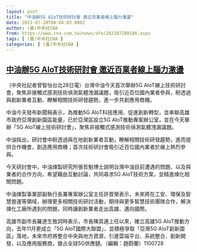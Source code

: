 ```yaml
---
layout: post
title: "中油辦5G AIoT技術研討會 邀近百業者線上腦力激盪"
date: 2021-07-28T08:04:03.000Z
author: (臺)中央社CNA
from: https://www.cna.com.tw/news/afe/202107280186.aspx
tags: [ (臺)中央社CNA ]
categories: [ (臺)中央社CNA ]
---
```

<!--1627459443000-->
[中油辦5G AIoT技術研討會 邀近百業者線上腦力激盪](https://www.cna.com.tw/news/afe/202107280186.aspx)
------

<div>
<div></div><div class="paragraph"><p>（中央社記者曾智怡台北28日電）台灣中油今天首次舉辦5G AIoT線上技術研討會，聚焦非接觸式感測技術偵測氣體洩漏議題，吸引近百位國內業者參與，盼透過與創新業者互動、瞭解相關技術研發趨勢，進一步共創應用商機。</p><p>中油今天發布新聞稿表示，為推動5G AIoT科技應用、促進創新轉型，並串聯高雄市政府亞灣創新園區能量，已於亞灣區設立5G AIoT推動專案辦公室，並在今天舉辦「5G AIoT線上技術研討會」，聚焦非接觸式感測技術偵測氣體洩漏議題。</p><p>中油指出，研討會中盼透過與在地創新業者互動，瞭解相關技術研發趨勢，進而提供合作機會，創造應用商機；首次技術研討會吸引近百位國內業者於線上熱烈參與。</p><p>今天研討會中，中油煉製研究所張哲魁博士說明台灣中油目前遭遇的問題、以及與業者的合作方向，希望藉由互動討論，共同尋求5G AIoT技術方案，並精進煉化相關問題。</p><p>中油煉製事業部副執行長兼專案辦公室主任許晋榮表示，未來將在工安、環保及智慧營運等領域，辦理更多相關技術研討活動，期待與更多智慧技術團隊合作，解決煉化工廠所遇到的問題，同時讓創新業者走出高雄、邁向國際。</p><p>高雄市副市長羅達生致詞時表示，市長陳其邁上任以來，確立高雄5G AIoT推動方向，去年11月更成立「5G AIoT國際大聯盟」，並積極爭取「亞灣5G AIoT創新園區」落地，未來市府將整合中央與地方資源，引進雲端平台、系統整合、創新開發、以及應用服務商，搶占全球5G供應鏈。（編輯：趙蔚蘭）1100728</p></div>
</div>

